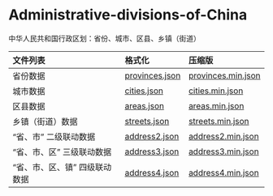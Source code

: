 # Administrative-divisions-of-China

中华人民共和国行政区划：省份、城市、区县、乡镇（街道）

| 文件列表                                     | 格式化         | 压缩版      |
|:---------------------------------------------|:---------------| :-----------|
| 省份数据                                     | [provinces.json](https://github.com/modood/Administrative-divisions-of-China/blob/master/dist/provinces.json) | [provinces.min.json](https://github.com/modood/Administrative-divisions-of-China/blob/master/dist/provinces.min.json) |
| 城市数据                                     | [cities.json](https://github.com/modood/Administrative-divisions-of-China/blob/master/dist/cities.json) | [cities.min.json](https://github.com/modood/Administrative-divisions-of-China/blob/master/dist/cities.min.json) |
| 区县数据                                     | [areas.json](https://github.com/modood/Administrative-divisions-of-China/blob/master/dist/areas.json) | [areas.min.json](https://github.com/modood/Administrative-divisions-of-China/blob/master/dist/areas.min.json) |
| 乡镇（街道）数据                             | [streets.json](https://github.com/modood/Administrative-divisions-of-China/blob/master/dist/streets.json) | [streets.min.json](https://github.com/modood/Administrative-divisions-of-China/blob/master/dist/streets.min.json) |
| “省、市” 二级联动数据                        | [address2.json](https://github.com/modood/Administrative-divisions-of-China/blob/master/dist/address2.json) | [address2.min.json](https://github.com/modood/Administrative-divisions-of-China/blob/master/dist/address2.min.json) |
| “省、市、区” 三级联动数据                    | [address3.json](https://github.com/modood/Administrative-divisions-of-China/blob/master/dist/address3.json) | [address3.min.json](https://github.com/modood/Administrative-divisions-of-China/blob/master/dist/address3.min.json) |
| “省、市、区、镇” 四级联动数据                | [address4.json](https://github.com/modood/Administrative-divisions-of-China/blob/master/dist/address4.json) | [address4.min.json](https://github.com/modood/Administrative-divisions-of-China/blob/master/dist/address4.min.json) |


